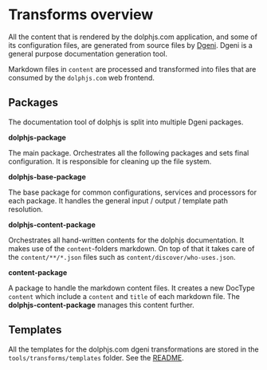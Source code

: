 # Transforms overview

All the content that is rendered by the dolphjs.com application, and some of its
configuration files, are generated from source files by [Dgeni](https://github.com/angular/dgeni).
Dgeni is a general purpose documentation generation tool.

Markdown files in `content` are processed and transformed
into files that are consumed by the `dolphjs.com` web frontend.

## Packages

The documentation tool of dolphjs is split into multiple Dgeni packages.

**dolphjs-package**

The main package. Orchestrates all the following packages and sets
final configuration. It is responsible for cleaning up the file system.

**dolphjs-base-package**

The base package for common configurations, services and processors for
each package. It handles the general input / output / template path resolution.

**dolphjs-content-package**

Orchestrates all hand-written contents for the dolphjs documentation.
It makes use of the `content`-folders markdown. On top of that
it takes care of the `content/**/*.json` files such as `content/discover/who-uses.json`.

**content-package**

A package to handle the markdown content files. It creates a new DocType `content`
which include a `content` and `title` of each markdown file.
The **dolphjs-content-package** manages this content further.

## Templates

All the templates for the dolphjs.com dgeni transformations are stored in the `tools/transforms/templates`
folder. See the [README](./templates/README.md).
